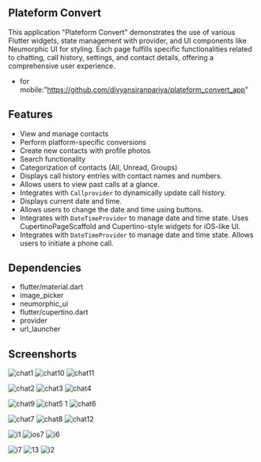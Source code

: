 ## Plateform Convert

This  application "Plateform Convert" demonstrates the use of various Flutter widgets, state management with provider, and UI components like Neumorphic UI for styling. Each page fulfills specific functionalities related to chatting, call history, settings, and contact details, offering a comprehensive user experience.

* for mobile:"https://github.com/divyansiranpariya/plateform_convert_app"


## Features


- View and manage contacts
- Perform platform-specific conversions
- Create new contacts with profile photos
- Search functionality
- Categorization of contacts (All, Unread, Groups)
- Displays call history entries with contact names and numbers.
- Allows users to view past calls at a glance.
- Integrates with `Callprovider` to dynamically update call history.
- Displays current date and time.
- Allows users to change the date and time using buttons.
- Integrates with `DateTimeProvider` to manage date and time state.
  Uses CupertinoPageScaffold and Cupertino-style widgets for iOS-like UI.
- Integrates with `DateTimeProvider` to manage date and time state.
  Allows users to initiate a phone call.


## Dependencies

* flutter/material.dart
* image_picker
* neumorphic_ui
* flutter/cupertino.dart
* provider
*  url_launcher

## Screenshorts
![chat1](https://github.com/user-attachments/assets/4f9e1151-967c-4ad1-acd3-28786b6c2776)
![chat10](https://github.com/user-attachments/assets/fbfe9bb6-fb82-494f-ba85-2d5c1ab08a07)
![chat11](https://github.com/user-attachments/assets/29df4f26-88b6-4ccd-b259-478f3b32da3d)

![chat2](https://github.com/user-attachments/assets/1964fc41-a73c-45c1-970b-6a71c2267678)
![chat3](https://github.com/user-attachments/assets/5e1cfba4-dcce-40e0-aa37-74c3941fa3aa)
![chat4](https://github.com/user-attachments/assets/6bacb2eb-f7d3-4546-bcc7-cc3428668cb8)

![chat9](https://github.com/user-attachments/assets/39793667-5812-4ca4-91c2-0e2de29f6a45)
![chat5 1](https://github.com/user-attachments/assets/8449330a-2e1e-4cd0-8263-d75b31b69821)
![chat6](https://github.com/user-attachments/assets/335c500a-349e-48ed-925e-b573f6c10158)

![chat7](https://github.com/user-attachments/assets/88a4133c-fad0-4c79-89e4-4d0700457734)
![chat8](https://github.com/user-attachments/assets/b05b3925-b50a-4417-8cf4-576f06fc793c)
![chat12](https://github.com/user-attachments/assets/2a833d9a-a9b3-4659-9409-945735b3e120)



![i1](https://github.com/user-attachments/assets/93be8683-1211-4a74-a3af-622afe5d8c77)
![ios7](https://github.com/user-attachments/assets/88353691-d457-4611-adab-397ba705bb2b)
![i6](https://github.com/user-attachments/assets/0638e66a-2c87-4db0-9d4e-bf8d4cfb5f47)

![i7](https://github.com/user-attachments/assets/70d38f1d-61e3-455b-915c-c08da6a39548)
![13](https://github.com/user-attachments/assets/3f1f15ea-7453-4ba3-ae83-a79932ed476c)
![i2](https://github.com/user-attachments/assets/0c2deb65-0f33-4643-98be-daa6ef739302)
